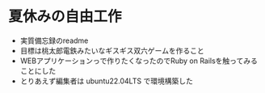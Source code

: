 # 夏休みの自由工作
  * 実質備忘録のreadme
  * 目標は桃太郎電鉄みたいなギスギス双六ゲームを作ること
  * WEBアプリケーションっで作りたくなったのでRuby on Railsを触ってみることにした
  * とりあえず編集者は ubuntu22.04LTS で環境構築した